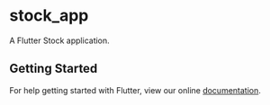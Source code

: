 # stock_app

A Flutter Stock application.

## Getting Started

For help getting started with Flutter, view our online
[documentation](https://flutter.io/).
